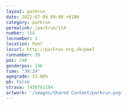 ```yaml
---
layout: parkrun
date: 2022-07-09 09:00 +0100
category: parkrun
permalink: /parkrun/114
number: 114
locnumber: 1
location: Peel
locurl: http://parkrun.org.uk/peel
runnumber: 39
pos: 240
genderpos: 146
time: "39:24"
agegrade: 33.08%
pb: False
strava: 7438761194
artwork: '/images/Shared Content/parkrun.png'
---
```

